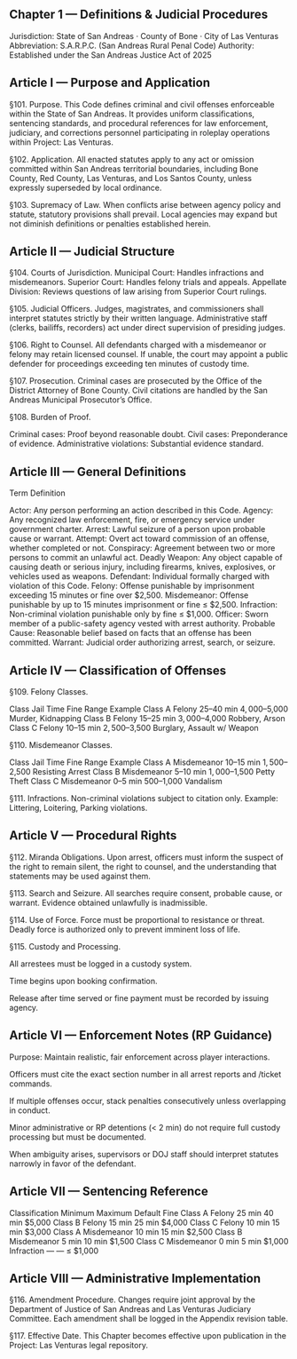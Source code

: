 ## Chapter 1 — Definitions & Judicial Procedures

Jurisdiction: State of San Andreas · County of Bone · City of Las Venturas
Abbreviation: S.A.R.P.C. (San Andreas Rural Penal Code)
Authority: Established under the San Andreas Justice Act of 2025

## Article I — Purpose and Application

§101. Purpose.
This Code defines criminal and civil offenses enforceable within the State of San Andreas. It provides uniform classifications, sentencing standards, and procedural references for law enforcement, judiciary, and corrections personnel participating in roleplay operations within Project: Las Venturas.

§102. Application.
All enacted statutes apply to any act or omission committed within San Andreas territorial boundaries, including Bone County, Red County, Las Venturas, and Los Santos County, unless expressly superseded by local ordinance.

§103. Supremacy of Law.
When conflicts arise between agency policy and statute, statutory provisions shall prevail. Local agencies may expand but not diminish definitions or penalties established herein.

## Article II — Judicial Structure

§104. Courts of Jurisdiction.
Municipal Court: Handles infractions and misdemeanors.
Superior Court: Handles felony trials and appeals.
Appellate Division: Reviews questions of law arising from Superior Court rulings.

§105. Judicial Officers.
Judges, magistrates, and commissioners shall interpret statutes strictly by their written language. Administrative staff (clerks, bailiffs, recorders) act under direct supervision of presiding judges.

§106. Right to Counsel.
All defendants charged with a misdemeanor or felony may retain licensed counsel. If unable, the court may appoint a public defender for proceedings exceeding ten minutes of custody time.

§107. Prosecution.
Criminal cases are prosecuted by the Office of the District Attorney of Bone County. Civil citations are handled by the San Andreas Municipal Prosecutor’s Office.

§108. Burden of Proof.

Criminal cases: Proof beyond reasonable doubt.
Civil cases: Preponderance of evidence.
Administrative violations: Substantial evidence standard.

## Article III — General Definitions
Term	Definition

Actor: Any person performing an action described in this Code.
Agency: Any recognized law enforcement, fire, or emergency service under government charter.
Arrest: Lawful seizure of a person upon probable cause or warrant.
Attempt: Overt act toward commission of an offense, whether completed or not.
Conspiracy:	Agreement between two or more persons to commit an unlawful act.
Deadly Weapon: Any object capable of causing death or serious injury, including firearms, knives, explosives, or vehicles used as weapons.
Defendant: Individual formally charged with violation of this Code.
Felony:	Offense punishable by imprisonment exceeding 15 minutes or fine over $2,500.
Misdemeanor: Offense punishable by up to 15 minutes imprisonment or fine ≤ $2,500.
Infraction:	Non-criminal violation punishable only by fine ≤ $1,000.
Officer: Sworn member of a public-safety agency vested with arrest authority.
Probable Cause:	Reasonable belief based on facts that an offense has been committed.
Warrant: Judicial order authorizing arrest, search, or seizure.

## Article IV — Classification of Offenses
§109. Felony Classes.

Class	Jail Time	Fine Range	Example
Class A Felony	25–40 min	$4,000–$5,000	Murder, Kidnapping
Class B Felony	15–25 min	$3,000–$4,000	Robbery, Arson
Class C Felony	10–15 min	$2,500–$3,500	Burglary, Assault w/ Weapon

§110. Misdemeanor Classes.

Class	Jail Time	Fine Range	Example
Class A Misdemeanor	10–15 min	$1,500–$2,500	Resisting Arrest
Class B Misdemeanor	5–10 min	$1,000–$1,500	Petty Theft
Class C Misdemeanor	0–5 min	$500–$1,000	Vandalism

§111. Infractions.
Non-criminal violations subject to citation only. Example: Littering, Loitering, Parking violations.

## Article V — Procedural Rights
§112. Miranda Obligations.
Upon arrest, officers must inform the suspect of the right to remain silent, the right to counsel, and the understanding that statements may be used against them.

§113. Search and Seizure.
All searches require consent, probable cause, or warrant. Evidence obtained unlawfully is inadmissible.

§114. Use of Force.
Force must be proportional to resistance or threat. Deadly force is authorized only to prevent imminent loss of life.

§115. Custody and Processing.

All arrestees must be logged in a custody system.

Time begins upon booking confirmation.

Release after time served or fine payment must be recorded by issuing agency.

## Article VI — Enforcement Notes (RP Guidance)

Purpose: Maintain realistic, fair enforcement across player interactions.

Officers must cite the exact section number in all arrest reports and /ticket commands.

If multiple offenses occur, stack penalties consecutively unless overlapping in conduct.

Minor administrative or RP detentions (< 2 min) do not require full custody processing but must be documented.

When ambiguity arises, supervisors or DOJ staff should interpret statutes narrowly in favor of the defendant.

## Article VII — Sentencing Reference
Classification	Minimum	Maximum	Default Fine
Class A Felony	25 min	40 min	$5,000
Class B Felony	15 min	25 min	$4,000
Class C Felony	10 min	15 min	$3,000
Class A Misdemeanor	10 min	15 min	$2,500
Class B Misdemeanor	5 min	10 min	$1,500
Class C Misdemeanor	0 min	5 min	$1,000
Infraction	—	—	≤ $1,000

## Article VIII — Administrative Implementation

§116. Amendment Procedure.
Changes require joint approval by the Department of Justice of San Andreas and Las Venturas Judiciary Committee. Each amendment shall be logged in the Appendix revision table.

§117. Effective Date.
This Chapter becomes effective upon publication in the Project: Las Venturas legal repository.
